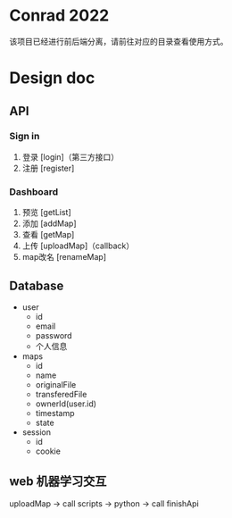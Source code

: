 # Conrad 2022

该项目已经进行前后端分离，请前往对应的目录查看使用方式。


# Design doc

## API
### Sign in
1. 登录 [login]（第三方接口）
2. 注册 [register]

### Dashboard
1. 预览 [getList]
2. 添加 [addMap]
3. 查看 [getMap]
4. 上传 [uploadMap]（callback）
5. map改名 [renameMap]

## Database
- user
  - id
  - email
  - password
  - 个人信息
- maps
  - id
  - name
  - originalFile
  - transferedFile
  - ownerId(user.id)
  - timestamp
  - state
- session
  - id
  - cookie

## web 机器学习交互
uploadMap -> call scripts -> python -> call finishApi
